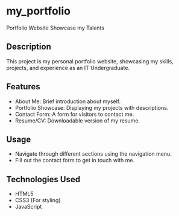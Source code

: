# my_portfolio
Portfolio Website Showcase my Talents

## Description
This project is my personal portfolio website, showcasing my skills, projects, and experience as an IT Undergraduate.

## Features
- About Me: Brief introduction about myself.
- Portfolio Showcase: Displaying my projects with descriptions.
- Contact Form: A form for visitors to contact me.
- Resume/CV: Downloadable version of my resume.

## Usage
- Navigate through different sections using the navigation menu.
- Fill out the contact form to get in touch with me.

## Technologies Used
- HTML5
- CSS3 (For styling)
- JavaScript

